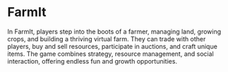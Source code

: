# FarmIt
In FarmIt, players step into the boots of a farmer, managing land, growing crops, and building a thriving virtual farm. They can trade with other players, buy and sell resources, participate in auctions, and craft unique items. The game combines strategy, resource management, and social interaction, offering endless fun and growth opportunities.
